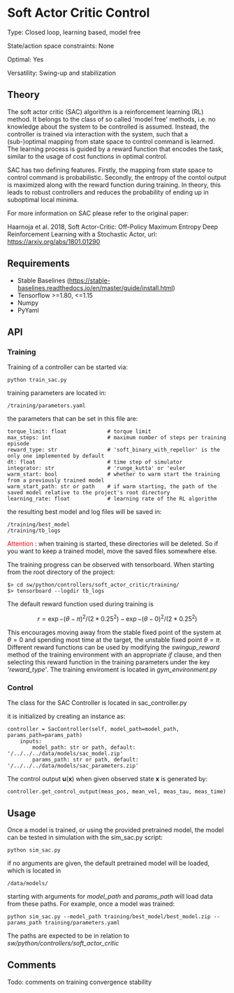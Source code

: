 # Soft Actor Critic Control #

Type: Closed loop, learning based, model free

State/action space constraints: None

Optimal: Yes

Versatility: Swing-up and stabilization

## Theory # 

The soft actor critic (SAC) algorithm is a reinforcement learning (RL) 
method. It belongs to the class of so called 'model free' 
methods, i.e. no knowledge about the system to be controlled is 
assumed. Instead, the controller is trained via interaction with 
the system, such that a (sub-)optimal mapping from state space 
to control command is learned. The learning process is guided by 
a reward function that encodes the task, similar to the usage of 
cost functions in optimal control. 

SAC has two defining features. 
Firstly, the mapping from state space to control command is probabilistic. 
Secondly, the entropy of the contol output is maximized along with the reward 
function during training.
In theory, this leads to robust controllers and reduces the probability of 
ending up in suboptimal local minima.

For more information on SAC please refer to the original paper:

Haarnoja et al. 2018, Soft Actor-Critic: Off-Policy Maximum 
Entropy Deep Reinforcement Learning with a Stochastic Actor, 
url: https://arxiv.org/abs/1801.01290

## Requirements # 
- Stable Baselines (https://stable-baselines.readthedocs.io/en/master/guide/install.html)
- Tensorflow >=1.80, <=1.15
- Numpy
- PyYaml

## API # 
### Training #
Training of a controller can be started via:

    python train_sac.py

training parameters are located in: 
    
    /training/parameters.yaml

the parameters that can be set in this file are:

    torque_limit: float             # torque limit
    max_steps: int                  # maximum number of steps per training episode
    reward_type: str                # 'soft_binary_with_repellor' is the only one implemented by default
    dt: float                       # time step of simulator
    integrator: str                 # 'runge_kutta' or 'euler
    warm_start: bool                # whether to warm start the training from a previously trained model
    warm_start_path: str or path    # if warm starting, the path of the saved model relative to the project's root directory
    learning_rate: float            # learning rate of the RL algorithm

the resulting best model and log files will be saved in: 
    
    /training/best_model
    /training/tb_logs

<span style="color:red"> Attention </span>: when training is started, 
these directories will be deleted. So if you want to keep a trained 
model, move the saved files somewhere else.

The training progress can be observed with tensorboard. When starting 
from the root directory of the project:

    $> cd sw/python/controllers/soft_actor_critic/training/
    $> tensorboard --logdir tb_logs

The default reward function used during training is
```math
\begin{equation}
r =  \exp{-(\theta - \pi)^2/(2*0.25^2)} - \exp{-(\theta - 0)^2/(2*0.25^2)}
\end{equation}
```
This encourages moving away from the stable fixed point of the system 
at $`\theta = 0`$ and spending most time at the target, the unstable 
fixed point $`\theta = \pi`$. Different reward functions can be used 
by modifying the *swingup_reward* method of the training environment with 
an appropriate *if* clause, and then selecting this reward function in 
the training parameters under the key *'reward_type'*. The training 
enviroment is located in *gym_environment.py*

### Control # 
The class for the SAC Controller is located in 
sac_controller.py

it is initialized by creating an instance as:

    controller = SacController(self, model_path=model_path, params_path=params_path)
        inputs:
            model_path: str or path, default: '/../../../data/models/sac_model.zip'
            params_path: str or path, default: '/../../../data/models/sac_parameters.zip'

The control output $`\mathbf{u}(\mathbf{x})`$ when given observed state $`\mathbf{x}`$ 
is generated by:

    controller.get_control_output(meas_pos, mean_vel, meas_tau, meas_time)

## Usage #
Once a model is trained, or using the provided pretrained model, the model 
can be tested in simulation with the sim_sac.py script:

    python sim_sac.py

if no arguments are given, the default pretrained model will be loaded, which is 
located in 

    /data/models/

starting with arguments for *model_path* and *params_path* will load 
data from these paths. For example, once a model was trained:

    python sim_sac.py --model_path training/best_model/best_model.zip --params_path training/parameters.yaml

The paths are expected to be in relation to *sw/python/controllers/soft_actor_critic*

## Comments # 
Todo: comments on training convergence stability





